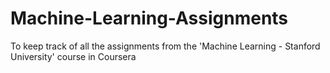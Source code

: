 # Machine-Learning-Assignments
To keep track of all the assignments from the 'Machine Learning - Stanford University' course in Coursera
